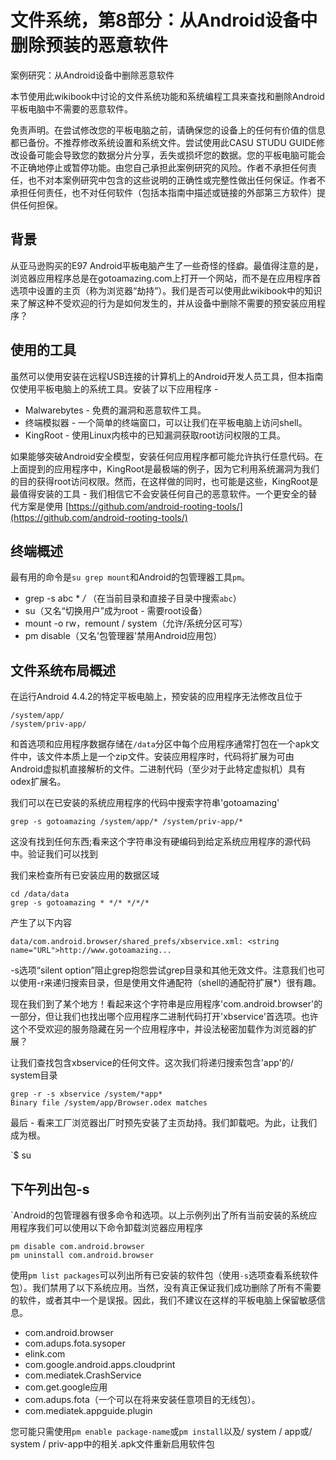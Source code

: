 # 文件系统，第8部分：从Android设备中删除预装的恶意软件

案例研究：从Android设备中删除恶意软件

本节使用此wikibook中讨论的文件系统功能和系统编程工具来查找和删除Android平板电脑中不需要的恶意软件。

免责声明。在尝试修改您的平板电脑之前，请确保您的设备上的任何有价值的信息都已备份。不推荐修改系统设置和系统文件。尝试使用此CASU STUDU GUIDE修改设备可能会导致您的数据分片分享，丢失或损坏您的数据。您的平板电脑可能会不正确地停止或暂停功能。由您自己承担此案例研究的风险。作者不承担任何责任，也不对本案例研究中包含的这些说明的正确性或完整性做出任何保证。作者不承担任何责任，也不对任何软件（包括本指南中描述或链接的外部第三方软件）提供任何担保。

## 背景

从亚马逊购买的E97 Android平板电脑产生了一些奇怪的怪癖。最值得注意的是，浏览器应用程序总是在gotoamazing.com上打开一个网站，而不是在应用程序首选项中设置的主页（称为浏览器“劫持”）。我们是否可以使用此wikibook中的知识来了解这种不受欢迎的行为是如何发生的，并从设备中删除不需要的预安装应用程序？

## 使用的工具

虽然可以使用安装在远程USB连接的计算机上的Android开发人员工具，但本指南仅使用平板电脑上的系统工具。安装了以下应用程序 -

*   Malwarebytes - 免费的漏洞和恶意软件工具。
*   终端模拟器 - 一个简单的终端窗口，可以让我们在平板电脑上访问shell。
*   KingRoot - 使用Linux内核中的已知漏洞获取root访问权限的工具。

如果能够突破Android安全模型，安装任何应用程序都可能允许执行任意代码。在上面提到的应用程序中，KingRoot是最极端的例子，因为它利用系统漏洞为我们的目的获得root访问权限。然而，在这样做的同时，也可能是这些，KingRoot是最值得安装的工具 - 我们相信它不会安装任何自己的恶意软件。一个更安全的替代方案是使用 [https://github.com/android-rooting-tools/](https://github.com/android-rooting-tools/)

## 终端概述

最有用的命令是`su grep mount`和Android的包管理器工具`pm`。

*   grep -s abc * _/_ （在当前目录和直接子目录中搜索`abc`）
*   su（又名“切换用户”成为root - 需要root设备）
*   mount -o rw，remount / system（允许/系统分区可写）
*   pm disable（又名'包管理器'禁用Android应用包）

## 文件系统布局概述

在运行Android 4.4.2的特定平板电脑上，预安装的应用程序无法修改且位于

```
/system/app/
/system/priv-app/ 
```

和首选项和应用程序数据存储在`/data`分区中每个应用程序通常打包在一个apk文件中，该文件本质上是一个zip文件。安装应用程序时，代码将扩展为可由Android虚拟机直接解析的文件。二进制代码（至少对于此特定虚拟机）具有odex扩展名。

我们可以在已安装的系统应用程序的代码中搜索字符串'gotoamazing'

```
grep -s gotoamazing /system/app/* /system/priv-app/* 
```

这没有找到任何东西;看来这个字符串没有硬编码到给定系统应用程序的源代码中。验证我们可以找到

我们来检查所有已安装应用的数据区域

```
cd /data/data
grep -s gotoamazing * */* */*/* 
```

产生了以下内容

```
data/com.android.browser/shared_prefs/xbservice.xml: <string name="URL">http://www.gotoamazing... 
```

-s选项“silent option”阻止grep抱怨尝试grep目录和其他无效文件。注意我们也可以使用-r来递归搜索目录，但是使用文件通配符（shell的通配符扩展*）很有趣。

现在我们到了某个地方！看起来这个字符串是应用程序'com.android.browser'的一部分，但让我们也找出哪个应用程序二进制代码打开'xbservice'首选项。也许这个不受欢迎的服务隐藏在另一个应用程序中，并设法秘密加载作为浏览器的扩展？

让我们查找包含xbservice的任何文件。这次我们将递归搜索包含'app'的/ system目录

```
grep -r -s xbservice /system/*app*
Binary file /system/app/Browser.odex matches 
```

最后 - 看来工厂浏览器出厂时预先安装了主页劫持。我们卸载吧。为此，让我们成为根。

`$ su

## 下午列出包-s

`Android的包管理器有很多命令和选项。以上示例列出了所有当前安装的系统应用程序我们可以使用以下命令卸载浏览器应用程序

```
pm disable com.android.browser
pm uninstall com.android.browser 
```

使用`pm list packages`可以列出所有已安装的软件包（使用`-s`选项查看系统软件包）。我们禁用了以下系统应用。当然，没有真正保证我们成功删除了所有不需要的软件，或者其中一个是误报。因此，我们不建议在这样的平板电脑上保留敏感信息。

*   com.android.browser
*   com.adups.fota.sysoper
*   elink.com
*   com.google.android.apps.cloudprint
*   com.mediatek.CrashService
*   com.get.google应用
*   com.adups.fota（一个可以在将来安装任意项目的无线包）。
*   com.mediatek.appguide.plugin

您可能只需使用`pm enable package-name`或`pm install`以及/ system / app或/ system / priv-app中的相关.apk文件重新启用软件包
